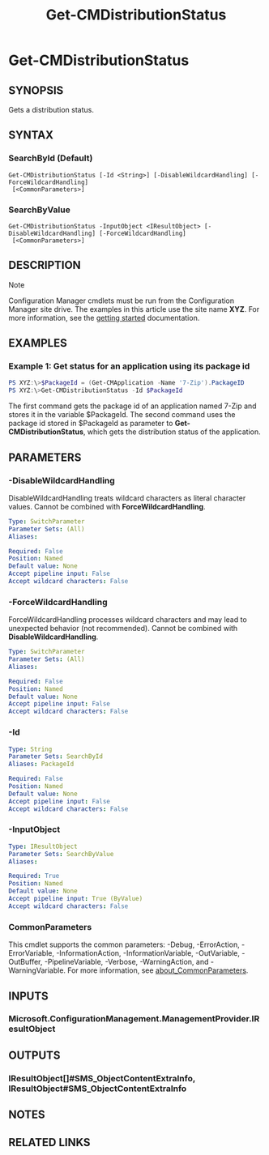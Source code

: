 ﻿---
description: Gets a distribution status.
external help file: AdminUI.PS.Content.dll-Help.xml
Module Name: ConfigurationManager
ms.date: 05/02/2019
schema: 2.0.0
title: Get-CMDistributionStatus
---

# Get-CMDistributionStatus

## SYNOPSIS

Gets a distribution status.

## SYNTAX

### SearchById (Default)
```
Get-CMDistributionStatus [-Id <String>] [-DisableWildcardHandling] [-ForceWildcardHandling]
 [<CommonParameters>]
```

### SearchByValue
```
Get-CMDistributionStatus -InputObject <IResultObject> [-DisableWildcardHandling] [-ForceWildcardHandling]
 [<CommonParameters>]
```

## DESCRIPTION

> [!NOTE]
> Configuration Manager cmdlets must be run from the Configuration Manager site drive.
> The examples in this article use the site name **XYZ**. For more information, see the
> [getting started](/powershell/sccm/overview) documentation.

## EXAMPLES

### Example 1: Get status for an application using its package id

```powershell
PS XYZ:\>$PackageId = (Get-CMApplication -Name '7-Zip').PackageID
PS XYZ:\>Get-CMDistributionStatus -Id $PackageId
```

The first command gets the package id of an application named 7-Zip and stores it in the variable $PackageId.
The second command uses the package id stored in $PackageId as parameter to **Get-CMDistributionStatus**, which gets the distribution status of the application.

## PARAMETERS

### -DisableWildcardHandling

DisableWildcardHandling treats wildcard characters as literal character values. Cannot be combined with **ForceWildcardHandling**.

```yaml
Type: SwitchParameter
Parameter Sets: (All)
Aliases:

Required: False
Position: Named
Default value: None
Accept pipeline input: False
Accept wildcard characters: False
```

### -ForceWildcardHandling

ForceWildcardHandling processes wildcard characters and may lead to unexpected behavior (not recommended). Cannot be combined with **DisableWildcardHandling**.

```yaml
Type: SwitchParameter
Parameter Sets: (All)
Aliases:

Required: False
Position: Named
Default value: None
Accept pipeline input: False
Accept wildcard characters: False
```

### -Id

```yaml
Type: String
Parameter Sets: SearchById
Aliases: PackageId

Required: False
Position: Named
Default value: None
Accept pipeline input: False
Accept wildcard characters: False
```

### -InputObject

```yaml
Type: IResultObject
Parameter Sets: SearchByValue
Aliases:

Required: True
Position: Named
Default value: None
Accept pipeline input: True (ByValue)
Accept wildcard characters: False
```

### CommonParameters
This cmdlet supports the common parameters: -Debug, -ErrorAction, -ErrorVariable, -InformationAction, -InformationVariable, -OutVariable, -OutBuffer, -PipelineVariable, -Verbose, -WarningAction, and -WarningVariable. For more information, see [about_CommonParameters](http://go.microsoft.com/fwlink/?LinkID=113216).

## INPUTS

### Microsoft.ConfigurationManagement.ManagementProvider.IResultObject

## OUTPUTS

### IResultObject[]#SMS_ObjectContentExtraInfo, IResultObject#SMS_ObjectContentExtraInfo

## NOTES

## RELATED LINKS

